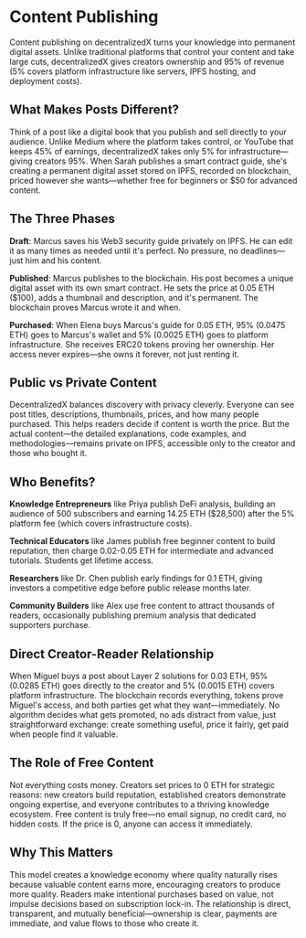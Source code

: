# Content Publishing

Content publishing on decentralizedX turns your knowledge into permanent digital assets. Unlike traditional platforms that control your content and take large cuts, decentralizedX gives creators ownership and 95% of revenue (5% covers platform infrastructure like servers, IPFS hosting, and deployment costs).

## What Makes Posts Different?

Think of a post like a digital book that you publish and sell directly to your audience. Unlike Medium where the platform takes control, or YouTube that keeps 45% of earnings, decentralizedX takes only 5% for infrastructure—giving creators 95%. When Sarah publishes a smart contract guide, she's creating a permanent digital asset stored on IPFS, recorded on blockchain, priced however she wants—whether free for beginners or $50 for advanced content.

## The Three Phases

**Draft**: Marcus saves his Web3 security guide privately on IPFS. He can edit it as many times as needed until it's perfect. No pressure, no deadlines—just him and his content.

**Published**: Marcus publishes to the blockchain. His post becomes a unique digital asset with its own smart contract. He sets the price at 0.05 ETH ($100), adds a thumbnail and description, and it's permanent. The blockchain proves Marcus wrote it and when.

**Purchased**: When Elena buys Marcus's guide for 0.05 ETH, 95% (0.0475 ETH) goes to Marcus's wallet and 5% (0.0025 ETH) goes to platform infrastructure. She receives ERC20 tokens proving her ownership. Her access never expires—she owns it forever, not just renting it.

## Public vs Private Content

DecentralizedX balances discovery with privacy cleverly. Everyone can see post titles, descriptions, thumbnails, prices, and how many people purchased. This helps readers decide if content is worth the price. But the actual content—the detailed explanations, code examples, and methodologies—remains private on IPFS, accessible only to the creator and those who bought it.

## Who Benefits?

**Knowledge Entrepreneurs** like Priya publish DeFi analysis, building an audience of 500 subscribers and earning 14.25 ETH ($28,500) after the 5% platform fee (which covers infrastructure costs).

**Technical Educators** like James publish free beginner content to build reputation, then charge 0.02-0.05 ETH for intermediate and advanced tutorials. Students get lifetime access.

**Researchers** like Dr. Chen publish early findings for 0.1 ETH, giving investors a competitive edge before public release months later.

**Community Builders** like Alex use free content to attract thousands of readers, occasionally publishing premium analysis that dedicated supporters purchase.

## Direct Creator-Reader Relationship

When Miguel buys a post about Layer 2 solutions for 0.03 ETH, 95% (0.0285 ETH) goes directly to the creator and 5% (0.0015 ETH) covers platform infrastructure. The blockchain records everything, tokens prove Miguel's access, and both parties get what they want—immediately. No algorithm decides what gets promoted, no ads distract from value, just straightforward exchange: create something useful, price it fairly, get paid when people find it valuable.

## The Role of Free Content

Not everything costs money. Creators set prices to 0 ETH for strategic reasons: new creators build reputation, established creators demonstrate ongoing expertise, and everyone contributes to a thriving knowledge ecosystem. Free content is truly free—no email signup, no credit card, no hidden costs. If the price is 0, anyone can access it immediately.

## Why This Matters

This model creates a knowledge economy where quality naturally rises because valuable content earns more, encouraging creators to produce more quality. Readers make intentional purchases based on value, not impulse decisions based on subscription lock-in. The relationship is direct, transparent, and mutually beneficial—ownership is clear, payments are immediate, and value flows to those who create it.